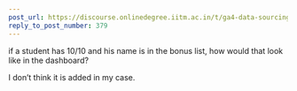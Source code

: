 ```yaml
---
post_url: https://discourse.onlinedegree.iitm.ac.in/t/ga4-data-sourcing-discussion-thread-tds-jan-2025/165959/388
reply_to_post_number: 379
---
```

if a student has 10/10 and his name is in the bonus list, how would that look like in the dashboard?

I don’t think it is added in my case.
